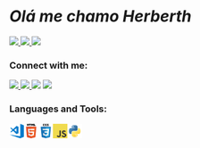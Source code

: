 # **_Olá me chamo Herberth_**
<div>
    <a href=https://github.com/sm7f>
    <img botton="50px" src="https://github-readme-stats.vercel.app/api/?username=sm7f&show_icons=true&theme=chartreuse-dark&include_all_commits=true&count_private=true"/>
    <img height="180em" src="https://github-readme-stats.vercel.app/api/top-langs/?username=sm7f&layout=compact&langs_count=7&theme=chartreuse-dark"/>
    <img height="50px" src="https://github-readme-stats.vercel.app/api/username=sm7f&layout=demo&langs_count=7&theme=chartreuse-dark&wakatime"/>

</div>
<div>
</div>


<a></a>

### Connect with me:
<div>
    <a href="https://www.youtube.com/channel/UCpKC6cfaRhoKr2k966yCf1w" target="_blank"><img src="https://img.shields.io/badge/YouTube-FF0000?style=for-the-badge&logo=youtube&logoColor=white" target="_blank">
    </a>
    <a href="https://www.instagram.com/heberthamorim/" target="_blank"><img src="https://img.shields.io/badge/-Instagram-9146FF?style=for-the-badge&logo=instagram&logoColor=white" target="_blank">
    </a> 
    <a href="https://www.linkedin.com/in/herberth-amorim-6883321a0/" target="_blank"><img src="https://img.shields.io/badge/-LinkedIn-00bce4?style=for-the-badge&logo=linkedin&logoColor=white" target="_blank"></a> 
    <a href="https://twitter.com/home" target="_blank"><img src="https://img.shields.io/badge/-Twitter-%230077B5?style=for-the-badge&logo=twitter&logoColor=white" target="_blank"></a> 
</div>

### Languages and Tools:

<div>
    <img align="left" alt="Visual Studio Code" width="26px" src="https://raw.githubusercontent.com/github/explore/80688e429a7d4ef2fca1e82350fe8e3517d3494d/topics/visual-studio-code/visual-studio-code.png" />
    <img align="left" alt="HTML5" width="26px" src="https://raw.githubusercontent.com/github/explore/80688e429a7d4ef2fca1e82350fe8e3517d3494d/topics/html/html.png" />
    <img align="left" alt="CSS3" width="26px" src="https://raw.githubusercontent.com/github/explore/80688e429a7d4ef2fca1e82350fe8e3517d3494d/topics/css/css.png" />
    <img align="left" alt="JavaScript" width="26px" src="https://raw.githubusercontent.com/github/explore/80688e429a7d4ef2fca1e82350fe8e3517d3494d/topics/javascript/javascript.png" />
    <img align="left" alt="Python" width="26px" src="https://raw.githubusercontent.com/devicons/devicon/master/icons/python/python-original.svg" />
</div>